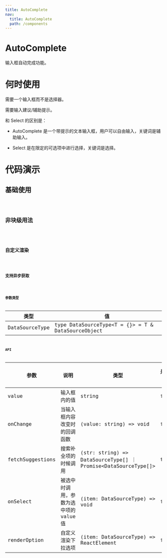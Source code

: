 ```yaml
---
title: AutoComplete
nav:
  title: AutoComplete
  path: /components
---
```


# AutoComplete

输入框自动完成功能。

# 何时使用

需要一个输入框而不是选择器。

需要输入建议/辅助提示。

和 Select 的区别是：

- AutoComplete 是一个带提示的文本输入框，用户可以自由输入，关键词是辅助输入。

- Select 是在限定的可选项中进行选择，关键词是选择。

# 代码演示

## 基础使用

<code src="./demos/basic.tsx" />

## 非块级用法

<code src="./demos/width.tsx" />

## 自定义渲染

<code src="./demos/renderOption.tsx" />

## 支持异步获取

<code src="./demos/async.tsx" />

## 参数类型

| 类型           | 值                                                 |
| -------------- | -------------------------------------------------- |
| DataSourceType | type DataSourceType<T = {}> = T & DataSourceObject |

## API

| 参数             | 说明                                  | 类型                                                           | 是否必须 | 默认值 |
| ---------------- | ------------------------------------- | -------------------------------------------------------------- | -------- | ------ |
| value            | 输入框内的值                          | string                                                         | false    |        |
| onChange         | 当输入框内容改变时的回调函数          | (value: string) => void                                        | false    |        |
| fetchSuggestions | 搜索补全项的时候调用                  | (str: string) => DataSourceType[] ｜ Promise<DataSourceType[]> | true     |        |
| onSelect         | 被选中时调用，参数为选中项的 value 值 | (item: DataSourceType) => void                                 | false    |        |
| renderOption     | 自定义渲染下拉选项                    | (item: DataSourceType) => ReactElement                         | false    |        |
